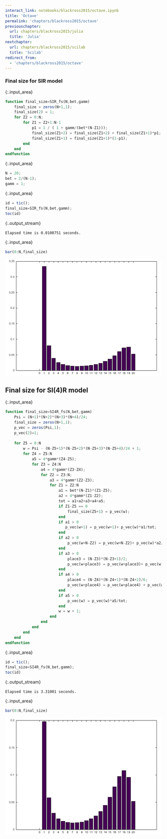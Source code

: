 ```yaml
---
interact_link: notebooks/blackross2015/octave.ipynb
title: 'Octave'
permalink: 'chapters/blackross2015/octave'
previouschapter:
  url: chapters/blackross2015/julia
  title: 'Julia'
nextchapter:
  url: chapters/blackross2015/scilab
  title: 'Scilab'
redirect_from:
  - 'chapters/blackross2015/octave'
---
```


### Final size for SIR model


{:.input_area}
```octave
function final_size=SIR_fs(N,bet,gamm)
    final_size = zeros(N+1,1);
    final_size(2) = 1;
    for Z2 = 0:N;
        for Z1 = Z2+1:N-1
            p1 = 1 / ( 1 + gamm/(bet*(N-Z1)));
            final_size(Z1+2) = final_size(Z1+2) + final_size(Z1+1)*p1;       
            final_size(Z1+1) = final_size(Z1+1)*(1-p1);
        end
    end
endfunction
```


{:.input_area}
```octave
N = 20;                       
bet = 2/(N-1);
gamm = 1;
```


{:.input_area}
```octave
id = tic();
final_size=SIR_fs(N,bet,gamm);
toc(id)
```

{:.output_stream}
```
Elapsed time is 0.0100751 seconds.

```


{:.input_area}
```octave
bar(0:N,final_size)
```


![png](../../images/chapters/blackross2015/octave_4_0.png)


## Final size for SI(4)R model


{:.input_area}
```octave
function final_size=SI4R_fs(N,bet,gamm)
    Psi = (N+1)*(N+2)*(N+3)*(N+4)/24;
    final_size = zeros(N+1,1);
    p_vec = zeros(Psi,1);
    p_vec(2)=1;

    for Z5 = 0:N
        w = Psi - (N-Z5+1)*(N-Z5+2)*(N-Z5+3)*(N-Z5+4)/24 + 1; 
        for Z4 = Z5:N
            a5 = 4*gamm*(Z4-Z5);
            for Z3 = Z4:N
                a4 = 4*gamm*(Z3-Z4);
                for Z2 = Z3:N;
                    a3 = 4*gamm*(Z2-Z3);            
                    for Z1 = Z2:N
                        a1 = bet*(N-Z1)*(Z1-Z5);   
                        a2 = 4*gamm*(Z1-Z2);
                        tot = a1+a2+a3+a4+a5;
                        if Z1-Z5 == 0
                            final_size(Z5+1) = p_vec(w);
                        end
                        if a1 > 0
                           p_vec(w+1) = p_vec(w+1)+ p_vec(w)*a1/tot;
                        end
                        if a2 > 0
                            p_vec(w+N-Z2) = p_vec(w+N-Z2)+ p_vec(w)*a2/tot;
                        end
                        if a3 > 0
                            place3 = (N-Z3)*(N-Z3+1)/2;
                            p_vec(w+place3) = p_vec(w+place3)+ p_vec(w)*a3/tot;
                        end
                        if a4 > 0
                            place4 = (N-Z4)*(N-Z4+1)*(N-Z4+2)/6; 
                            p_vec(w+place4) = p_vec(w+place4) + p_vec(w)*a4/tot;
                        end
                        if a5 > 0
                            p_vec(w) = p_vec(w)*a5/tot;
                        end
                        w = w + 1;
                    end
                end
            end
        end
    end
endfunction
```


{:.input_area}
```octave
id = tic();
final_size=SI4R_fs(N,bet,gamm);
toc(id)
```

{:.output_stream}
```
Elapsed time is 3.31001 seconds.

```


{:.input_area}
```octave
bar(0:N,final_size)
```


![png](../../images/chapters/blackross2015/octave_8_0.png)

